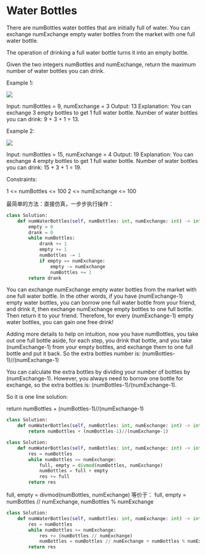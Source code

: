 # Water Bottles

There are numBottles water bottles that are initially full of water. You can exchange numExchange empty water bottles from the market with one full water bottle.

The operation of drinking a full water bottle turns it into an empty bottle.

Given the two integers numBottles and numExchange, return the maximum number of water bottles you can drink.

Example 1:

![](https://assets.leetcode.com/uploads/2020/07/01/sample_1_1875.png)

Input: numBottles = 9, numExchange = 3
Output: 13
Explanation: You can exchange 3 empty bottles to get 1 full water bottle.
Number of water bottles you can drink: 9 + 3 + 1 = 13.

Example 2:

![](https://assets.leetcode.com/uploads/2020/07/01/sample_2_1875.png)

Input: numBottles = 15, numExchange = 4
Output: 19
Explanation: You can exchange 4 empty bottles to get 1 full water bottle. 
Number of water bottles you can drink: 15 + 3 + 1 = 19.

Constraints:

1 <= numBottles <= 100
2 <= numExchange <= 100

最简单的方法：直接仿真，一步步执行操作：

```python
class Solution:
    def numWaterBottles(self, numBottles: int, numExchange: int) -> int:
        empty = 0
        drank = 0
        while numBottles:
            drank += 1
            empty += 1
            numBottles -= 1
            if empty == numExchange:
                empty -= numExchange
                numBottles += 1
        return drank
```

You can exchange numExchange empty water bottles from the market with one full water bottle. In the other words, if you have (numExchange-1) empty water bottles, you can borrow one full water bottle from your friend, and drink it, then exchange numExchange empty bottles to one full bottle. Then return it to your friend. Therefore, for every (numExchange-1) empty water bottles, you can gain one free drink!

Adding more details to help on intuition, now you have numBottles, you take out one full bottle aside, for each step, you drink that bottle, and you take (numExchange-1) from your empty bottles, and exchange them to one full bottle and put it back. So the extra bottles number is: (numBottles-1)//(numExchange-1)

You can calculate the extra bottles by dividing your number of bottles by (numExchange-1). However, you always need to borrow one bottle for exchange, so the extra bottles is: (numBottles-1)/(numExchange-1).

So it is one line solution:

return numBottles + (numBottles-1)//(numExchange-1)

```python
class Solution:
    def numWaterBottles(self, numBottles: int, numExchange: int) -> int:
        return numBottles + (numBottles-1)//(numExchange-1)
```

```python
class Solution:
    def numWaterBottles(self, numBottles: int, numExchange: int) -> int:
        res = numBottles
        while numBottles >= numExchange:
            full, empty = divmod(numBottles, numExchange)
            numBottles = full + empty
            res += full
        return res
```

full, empty = divmod(numBottles, numExchange) 等价于： full, empty = numBottles // numExchange, numBottles % numExchange

```python
class Solution:
    def numWaterBottles(self, numBottles: int, numExchange: int) -> int:
        res = numBottles
        while numBottles >= numExchange:
            res += (numBottles // numExchange)
            numBottles = numBottles // numExchange + numBottles % numExchange
        return res
```
